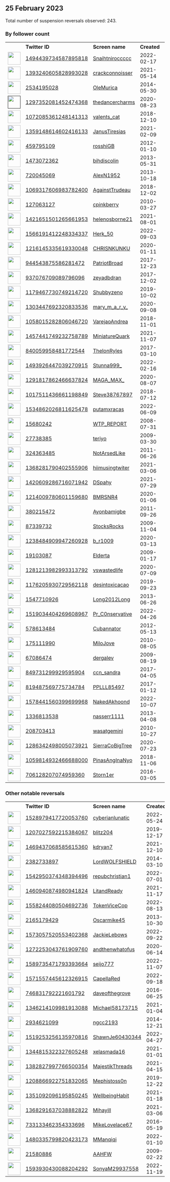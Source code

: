 
## 25 February 2023
Total number of suspension reversals observed: 243.

### By follower count
<table><tr><th></th><th align="left">Twitter ID</th><th align="left">Screen name</th>
<th align="left">Created</th><th align="left">Status</th><th align="left">Suspended</th><th align="left">Followers</th>
<tr><td><a href="https://pbs.twimg.com/profile_images/1627271002144010241/kT2BHNEL_normal.jpg"><img src="https://pbs.twimg.com/profile_images/1627271002144010241/kT2BHNEL_normal.jpg" width="40px" height="40px" align="center"/></a></td><td><a href="https://twitter.com/intent/user?user_id=1494439734587895818">1494439734587895818</a></td><td><a href="https://twitter.com/Snaihtniroccccc">Snaihtniroccccc</a></td><td>2022-02-17</td><td align="center"></td><td>2023-01-21</td><td>243581</td></tr>
<tr><td><a href="https://pbs.twimg.com/profile_images/1629256831695572992/mgRMtM3E_normal.jpg"><img src="https://pbs.twimg.com/profile_images/1629256831695572992/mgRMtM3E_normal.jpg" width="40px" height="40px" align="center"/></a></td><td><a href="https://twitter.com/intent/user?user_id=1393240605828993028">1393240605828993028</a></td><td><a href="https://twitter.com/crackconnoisser">crackconnoisser</a></td><td>2021-05-14</td><td align="center"></td><td>2022-08-21</td><td>83408</td></tr>
<tr><td><a href="https://pbs.twimg.com/profile_images/1629357222059732992/rGs2Bkr2_normal.jpg"><img src="https://pbs.twimg.com/profile_images/1629357222059732992/rGs2Bkr2_normal.jpg" width="40px" height="40px" align="center"/></a></td><td><a href="https://twitter.com/intent/user?user_id=2534195028">2534195028</a></td><td><a href="https://twitter.com/OleMurica">OleMurica</a></td><td>2014-05-30</td><td align="center"></td><td></td><td>41097</td></tr>
<tr><td><a href=""><img src="" width="40px" height="40px" align="center"/></a></td><td><a href="https://twitter.com/intent/user?user_id=1297352081452474368">1297352081452474368</a></td><td><a href="https://twitter.com/thedancercharms">thedancercharms</a></td><td>2020-08-23</td><td align="center"></td><td>2022-07-31</td><td>16570</td></tr>
<tr><td><a href="https://pbs.twimg.com/profile_images/1540722436131278852/ejwmdSnB_normal.jpg"><img src="https://pbs.twimg.com/profile_images/1540722436131278852/ejwmdSnB_normal.jpg" width="40px" height="40px" align="center"/></a></td><td><a href="https://twitter.com/intent/user?user_id=1072085361248141313">1072085361248141313</a></td><td><a href="https://twitter.com/valents_cat">valents_cat</a></td><td>2018-12-10</td><td align="center"></td><td>2023-02-18</td><td>11510</td></tr>
<tr><td><a href="https://pbs.twimg.com/profile_images/1637017796692545536/lXMWFMn6_normal.jpg"><img src="https://pbs.twimg.com/profile_images/1637017796692545536/lXMWFMn6_normal.jpg" width="40px" height="40px" align="center"/></a></td><td><a href="https://twitter.com/intent/user?user_id=1359148614602416133">1359148614602416133</a></td><td><a href="https://twitter.com/JanusTiresias">JanusTiresias</a></td><td>2021-02-09</td><td align="center"></td><td>2022-12-07</td><td>6068</td></tr>
<tr><td><a href="https://pbs.twimg.com/profile_images/493732366632747008/hvQWH1Xa_normal.png"><img src="https://pbs.twimg.com/profile_images/493732366632747008/hvQWH1Xa_normal.png" width="40px" height="40px" align="center"/></a></td><td><a href="https://twitter.com/intent/user?user_id=459795109">459795109</a></td><td><a href="https://twitter.com/rosshiGB">rosshiGB</a></td><td>2012-01-10</td><td align="center"></td><td>2022-05-27</td><td>4043</td></tr>
<tr><td><a href="https://pbs.twimg.com/profile_images/1627047936327819264/QHeyQ-ud_normal.jpg"><img src="https://pbs.twimg.com/profile_images/1627047936327819264/QHeyQ-ud_normal.jpg" width="40px" height="40px" align="center"/></a></td><td><a href="https://twitter.com/intent/user?user_id=1473072362">1473072362</a></td><td><a href="https://twitter.com/bihdiscolin">bihdiscolin</a></td><td>2013-05-31</td><td align="center"></td><td></td><td>3967</td></tr>
<tr><td><a href="https://pbs.twimg.com/profile_images/1632415403296149508/1cxFSYYu_normal.jpg"><img src="https://pbs.twimg.com/profile_images/1632415403296149508/1cxFSYYu_normal.jpg" width="40px" height="40px" align="center"/></a></td><td><a href="https://twitter.com/intent/user?user_id=720045069">720045069</a></td><td><a href="https://twitter.com/AlexN1952">AlexN1952</a></td><td>2013-10-18</td><td align="center"></td><td></td><td>3864</td></tr>
<tr><td><a href="https://pbs.twimg.com/profile_images/1592299357977591810/ANLOTRPt_normal.jpg"><img src="https://pbs.twimg.com/profile_images/1592299357977591810/ANLOTRPt_normal.jpg" width="40px" height="40px" align="center"/></a></td><td><a href="https://twitter.com/intent/user?user_id=1069317606983782400">1069317606983782400</a></td><td><a href="https://twitter.com/AgainstTrudeau">AgainstTrudeau</a></td><td>2018-12-02</td><td align="center"></td><td>2022-11-30</td><td>3638</td></tr>
<tr><td><a href="https://pbs.twimg.com/profile_images/1019300174819033089/yggQwj_7_normal.jpg"><img src="https://pbs.twimg.com/profile_images/1019300174819033089/yggQwj_7_normal.jpg" width="40px" height="40px" align="center"/></a></td><td><a href="https://twitter.com/intent/user?user_id=127063127">127063127</a></td><td><a href="https://twitter.com/cpinkberry">cpinkberry</a></td><td>2010-03-27</td><td align="center"></td><td></td><td>3303</td></tr>
<tr><td><a href="https://pbs.twimg.com/profile_images/1563703305028640768/ZUNH3csJ_normal.jpg"><img src="https://pbs.twimg.com/profile_images/1563703305028640768/ZUNH3csJ_normal.jpg" width="40px" height="40px" align="center"/></a></td><td><a href="https://twitter.com/intent/user?user_id=1421651501265661953">1421651501265661953</a></td><td><a href="https://twitter.com/helenosborne21">helenosborne21</a></td><td>2021-08-01</td><td align="center">🔒</td><td>2023-02-15</td><td>2969</td></tr>
<tr><td><a href="https://pbs.twimg.com/profile_images/1603286141368557568/vQr_mcwJ_normal.jpg"><img src="https://pbs.twimg.com/profile_images/1603286141368557568/vQr_mcwJ_normal.jpg" width="40px" height="40px" align="center"/></a></td><td><a href="https://twitter.com/intent/user?user_id=1566191412248334337">1566191412248334337</a></td><td><a href="https://twitter.com/Herk_50">Herk_50</a></td><td>2022-09-03</td><td align="center"></td><td>2022-12-19</td><td>2713</td></tr>
<tr><td><a href="https://pbs.twimg.com/profile_images/1629880111510986752/hmd_7kDT_normal.jpg"><img src="https://pbs.twimg.com/profile_images/1629880111510986752/hmd_7kDT_normal.jpg" width="40px" height="40px" align="center"/></a></td><td><a href="https://twitter.com/intent/user?user_id=1216145335619330048">1216145335619330048</a></td><td><a href="https://twitter.com/CHRlSNKUNKU">CHRlSNKUNKU</a></td><td>2020-01-11</td><td align="center"></td><td>2022-12-30</td><td>2472</td></tr>
<tr><td><a href="https://pbs.twimg.com/profile_images/1629295084360351747/DZBoAOAe_normal.jpg"><img src="https://pbs.twimg.com/profile_images/1629295084360351747/DZBoAOAe_normal.jpg" width="40px" height="40px" align="center"/></a></td><td><a href="https://twitter.com/intent/user?user_id=944543875586281472">944543875586281472</a></td><td><a href="https://twitter.com/PatriotBroad">PatriotBroad</a></td><td>2017-12-23</td><td align="center"></td><td></td><td>2424</td></tr>
<tr><td><a href="https://pbs.twimg.com/profile_images/1081663653777195008/b-pSiWgE_normal.jpg"><img src="https://pbs.twimg.com/profile_images/1081663653777195008/b-pSiWgE_normal.jpg" width="40px" height="40px" align="center"/></a></td><td><a href="https://twitter.com/intent/user?user_id=937076709089796096">937076709089796096</a></td><td><a href="https://twitter.com/zeyadbdran">zeyadbdran</a></td><td>2017-12-02</td><td align="center"></td><td>2023-02-19</td><td>2420</td></tr>
<tr><td><a href="https://pbs.twimg.com/profile_images/1628155656174796803/CnASjOQ2_normal.jpg"><img src="https://pbs.twimg.com/profile_images/1628155656174796803/CnASjOQ2_normal.jpg" width="40px" height="40px" align="center"/></a></td><td><a href="https://twitter.com/intent/user?user_id=1179467730749214720">1179467730749214720</a></td><td><a href="https://twitter.com/Shubbyzeno">Shubbyzeno</a></td><td>2019-10-02</td><td align="center"></td><td>2022-06-10</td><td>2349</td></tr>
<tr><td><a href="https://pbs.twimg.com/profile_images/1303448563276541952/SNLrrmg5_normal.jpg"><img src="https://pbs.twimg.com/profile_images/1303448563276541952/SNLrrmg5_normal.jpg" width="40px" height="40px" align="center"/></a></td><td><a href="https://twitter.com/intent/user?user_id=1303447692320833536">1303447692320833536</a></td><td><a href="https://twitter.com/mary_m_a_r_y_">mary_m_a_r_y_</a></td><td>2020-09-08</td><td align="center"></td><td>2022-04-25</td><td>2280</td></tr>
<tr><td><a href="https://pbs.twimg.com/profile_images/1352253710869655552/Si_NErwm_normal.jpg"><img src="https://pbs.twimg.com/profile_images/1352253710869655552/Si_NErwm_normal.jpg" width="40px" height="40px" align="center"/></a></td><td><a href="https://twitter.com/intent/user?user_id=1058015282806046720">1058015282806046720</a></td><td><a href="https://twitter.com/VarejaoAndrea">VarejaoAndrea</a></td><td>2018-11-01</td><td align="center"></td><td>2022-11-05</td><td>2186</td></tr>
<tr><td><a href="https://pbs.twimg.com/profile_images/1565861493299679232/cKHGQVeF_normal.jpg"><img src="https://pbs.twimg.com/profile_images/1565861493299679232/cKHGQVeF_normal.jpg" width="40px" height="40px" align="center"/></a></td><td><a href="https://twitter.com/intent/user?user_id=1457441749232758789">1457441749232758789</a></td><td><a href="https://twitter.com/MiniatureQuark">MiniatureQuark</a></td><td>2021-11-07</td><td align="center"></td><td>2023-02-20</td><td>2114</td></tr>
<tr><td><a href="https://pbs.twimg.com/profile_images/1303556728550694912/TMhvoj_S_normal.jpg"><img src="https://pbs.twimg.com/profile_images/1303556728550694912/TMhvoj_S_normal.jpg" width="40px" height="40px" align="center"/></a></td><td><a href="https://twitter.com/intent/user?user_id=840059958481772544">840059958481772544</a></td><td><a href="https://twitter.com/ThelonRyles">ThelonRyles</a></td><td>2017-03-10</td><td align="center"></td><td>2023-01-27</td><td>1916</td></tr>
<tr><td><a href="https://pbs.twimg.com/profile_images/1634344563132231682/yqhGXZyE_normal.jpg"><img src="https://pbs.twimg.com/profile_images/1634344563132231682/yqhGXZyE_normal.jpg" width="40px" height="40px" align="center"/></a></td><td><a href="https://twitter.com/intent/user?user_id=1493926447039270915">1493926447039270915</a></td><td><a href="https://twitter.com/Stunna999_">Stunna999_</a></td><td>2022-02-16</td><td align="center"></td><td>2022-11-28</td><td>1825</td></tr>
<tr><td><a href="https://pbs.twimg.com/profile_images/1606338233335287808/5mCJBlVl_normal.jpg"><img src="https://pbs.twimg.com/profile_images/1606338233335287808/5mCJBlVl_normal.jpg" width="40px" height="40px" align="center"/></a></td><td><a href="https://twitter.com/intent/user?user_id=1291817862466637824">1291817862466637824</a></td><td><a href="https://twitter.com/MAGA_MAX_">MAGA_MAX_</a></td><td>2020-08-07</td><td align="center"></td><td>2022-12-27</td><td>1743</td></tr>
<tr><td><a href="https://pbs.twimg.com/profile_images/1586486564410036224/L7gQW9FH_normal.jpg"><img src="https://pbs.twimg.com/profile_images/1586486564410036224/L7gQW9FH_normal.jpg" width="40px" height="40px" align="center"/></a></td><td><a href="https://twitter.com/intent/user?user_id=1017511436661198849">1017511436661198849</a></td><td><a href="https://twitter.com/Steve38767897">Steve38767897</a></td><td>2018-07-12</td><td align="center"></td><td>2022-11-29</td><td>1692</td></tr>
<tr><td><a href="https://pbs.twimg.com/profile_images/1638608960189071379/rG1teDQd_normal.jpg"><img src="https://pbs.twimg.com/profile_images/1638608960189071379/rG1teDQd_normal.jpg" width="40px" height="40px" align="center"/></a></td><td><a href="https://twitter.com/intent/user?user_id=1534862026811625478">1534862026811625478</a></td><td><a href="https://twitter.com/putamxracas">putamxracas</a></td><td>2022-06-09</td><td align="center"></td><td>2022-09-19</td><td>1670</td></tr>
<tr><td><a href="https://pbs.twimg.com/profile_images/1042872916147224576/Cyo5XGhl_normal.jpg"><img src="https://pbs.twimg.com/profile_images/1042872916147224576/Cyo5XGhl_normal.jpg" width="40px" height="40px" align="center"/></a></td><td><a href="https://twitter.com/intent/user?user_id=15680242">15680242</a></td><td><a href="https://twitter.com/WTP_REPORT">WTP_REPORT</a></td><td>2008-07-31</td><td align="center"></td><td></td><td>1663</td></tr>
<tr><td><a href="https://pbs.twimg.com/profile_images/1463411754453454855/FuxW-2QY_normal.jpg"><img src="https://pbs.twimg.com/profile_images/1463411754453454855/FuxW-2QY_normal.jpg" width="40px" height="40px" align="center"/></a></td><td><a href="https://twitter.com/intent/user?user_id=27738385">27738385</a></td><td><a href="https://twitter.com/teriyo">teriyo</a></td><td>2009-03-30</td><td align="center"></td><td>2022-08-09</td><td>1643</td></tr>
<tr><td><a href="https://pbs.twimg.com/profile_images/1636087742454013953/fmLgLEUD_normal.jpg"><img src="https://pbs.twimg.com/profile_images/1636087742454013953/fmLgLEUD_normal.jpg" width="40px" height="40px" align="center"/></a></td><td><a href="https://twitter.com/intent/user?user_id=324363485">324363485</a></td><td><a href="https://twitter.com/NotArsedLike">NotArsedLike</a></td><td>2011-06-26</td><td align="center"></td><td></td><td>1640</td></tr>
<tr><td><a href="https://pbs.twimg.com/profile_images/1623045900640690178/CYnHoc0S_normal.jpg"><img src="https://pbs.twimg.com/profile_images/1623045900640690178/CYnHoc0S_normal.jpg" width="40px" height="40px" align="center"/></a></td><td><a href="https://twitter.com/intent/user?user_id=1368281790402555906">1368281790402555906</a></td><td><a href="https://twitter.com/hiimusingtwiter">hiimusingtwiter</a></td><td>2021-03-06</td><td align="center"></td><td>2023-02-17</td><td>1630</td></tr>
<tr><td><a href="https://pbs.twimg.com/profile_images/1420610056366673923/URU31xY6_normal.jpg"><img src="https://pbs.twimg.com/profile_images/1420610056366673923/URU31xY6_normal.jpg" width="40px" height="40px" align="center"/></a></td><td><a href="https://twitter.com/intent/user?user_id=1420609286716071942">1420609286716071942</a></td><td><a href="https://twitter.com/DSpahy">DSpahy</a></td><td>2021-07-29</td><td align="center"></td><td>2022-10-27</td><td>1558</td></tr>
<tr><td><a href="https://pbs.twimg.com/profile_images/1483985566861561858/pJzKCUUo_normal.jpg"><img src="https://pbs.twimg.com/profile_images/1483985566861561858/pJzKCUUo_normal.jpg" width="40px" height="40px" align="center"/></a></td><td><a href="https://twitter.com/intent/user?user_id=1214009780601159680">1214009780601159680</a></td><td><a href="https://twitter.com/BMRSNR4">BMRSNR4</a></td><td>2020-01-06</td><td align="center"></td><td>2022-05-25</td><td>1472</td></tr>
<tr><td><a href="https://pbs.twimg.com/profile_images/1142894454828937222/xF7X-ZAZ_normal.jpg"><img src="https://pbs.twimg.com/profile_images/1142894454828937222/xF7X-ZAZ_normal.jpg" width="40px" height="40px" align="center"/></a></td><td><a href="https://twitter.com/intent/user?user_id=380215472">380215472</a></td><td><a href="https://twitter.com/Ayonbamigbe">Ayonbamigbe</a></td><td>2011-09-26</td><td align="center"></td><td>2022-07-07</td><td>1325</td></tr>
<tr><td><a href="https://pbs.twimg.com/profile_images/1470127375593709570/RROfW73i_normal.jpg"><img src="https://pbs.twimg.com/profile_images/1470127375593709570/RROfW73i_normal.jpg" width="40px" height="40px" align="center"/></a></td><td><a href="https://twitter.com/intent/user?user_id=87339732">87339732</a></td><td><a href="https://twitter.com/StocksRocks">StocksRocks</a></td><td>2009-11-04</td><td align="center"></td><td>2022-10-28</td><td>1296</td></tr>
<tr><td><a href="https://pbs.twimg.com/profile_images/1628777015099760643/-ecvC_x9_normal.jpg"><img src="https://pbs.twimg.com/profile_images/1628777015099760643/-ecvC_x9_normal.jpg" width="40px" height="40px" align="center"/></a></td><td><a href="https://twitter.com/intent/user?user_id=1238484909947260928">1238484909947260928</a></td><td><a href="https://twitter.com/b_r1009">b_r1009</a></td><td>2020-03-13</td><td align="center"></td><td></td><td>1273</td></tr>
<tr><td><a href="https://pbs.twimg.com/profile_images/1535953902348251137/YksQfEbi_normal.jpg"><img src="https://pbs.twimg.com/profile_images/1535953902348251137/YksQfEbi_normal.jpg" width="40px" height="40px" align="center"/></a></td><td><a href="https://twitter.com/intent/user?user_id=19103087">19103087</a></td><td><a href="https://twitter.com/Elderta">Elderta</a></td><td>2009-01-17</td><td align="center"></td><td>2022-09-01</td><td>1216</td></tr>
<tr><td><a href="https://pbs.twimg.com/profile_images/1638570709453778945/OanGmY1u_normal.jpg"><img src="https://pbs.twimg.com/profile_images/1638570709453778945/OanGmY1u_normal.jpg" width="40px" height="40px" align="center"/></a></td><td><a href="https://twitter.com/intent/user?user_id=1281213982993313792">1281213982993313792</a></td><td><a href="https://twitter.com/vswastedlife">vswastedlife</a></td><td>2020-07-09</td><td align="center"></td><td>2022-10-03</td><td>1198</td></tr>
<tr><td><a href="https://pbs.twimg.com/profile_images/1462880000651235345/P3XhbuKG_normal.jpg"><img src="https://pbs.twimg.com/profile_images/1462880000651235345/P3XhbuKG_normal.jpg" width="40px" height="40px" align="center"/></a></td><td><a href="https://twitter.com/intent/user?user_id=1176205930729562118">1176205930729562118</a></td><td><a href="https://twitter.com/desintoxicacao">desintoxicacao</a></td><td>2019-09-23</td><td align="center"></td><td>2022-11-13</td><td>1187</td></tr>
<tr><td><a href="https://pbs.twimg.com/profile_images/1462741820002033670/2p_NXovR_normal.jpg"><img src="https://pbs.twimg.com/profile_images/1462741820002033670/2p_NXovR_normal.jpg" width="40px" height="40px" align="center"/></a></td><td><a href="https://twitter.com/intent/user?user_id=1547710926">1547710926</a></td><td><a href="https://twitter.com/Long2012Long">Long2012Long</a></td><td>2013-06-26</td><td align="center"></td><td>2022-07-22</td><td>1182</td></tr>
<tr><td><a href="https://pbs.twimg.com/profile_images/1637526090078990339/TiHbw84h_normal.jpg"><img src="https://pbs.twimg.com/profile_images/1637526090078990339/TiHbw84h_normal.jpg" width="40px" height="40px" align="center"/></a></td><td><a href="https://twitter.com/intent/user?user_id=1519034404269608967">1519034404269608967</a></td><td><a href="https://twitter.com/Pr_C0nservative">Pr_C0nservative</a></td><td>2022-04-26</td><td align="center"></td><td>2022-10-21</td><td>1162</td></tr>
<tr><td><a href="https://pbs.twimg.com/profile_images/1635496785069105152/6lMHpEBB_normal.jpg"><img src="https://pbs.twimg.com/profile_images/1635496785069105152/6lMHpEBB_normal.jpg" width="40px" height="40px" align="center"/></a></td><td><a href="https://twitter.com/intent/user?user_id=578613484">578613484</a></td><td><a href="https://twitter.com/Cubannator">Cubannator</a></td><td>2012-05-13</td><td align="center"></td><td></td><td>1154</td></tr>
<tr><td><a href="https://pbs.twimg.com/profile_images/1588949102800371725/fuN8hqm__normal.jpg"><img src="https://pbs.twimg.com/profile_images/1588949102800371725/fuN8hqm__normal.jpg" width="40px" height="40px" align="center"/></a></td><td><a href="https://twitter.com/intent/user?user_id=175111990">175111990</a></td><td><a href="https://twitter.com/MiloJove">MiloJove</a></td><td>2010-08-05</td><td align="center"></td><td>2022-11-24</td><td>1130</td></tr>
<tr><td><a href="https://pbs.twimg.com/profile_images/1629815887913009152/VxpqK3_V_normal.jpg"><img src="https://pbs.twimg.com/profile_images/1629815887913009152/VxpqK3_V_normal.jpg" width="40px" height="40px" align="center"/></a></td><td><a href="https://twitter.com/intent/user?user_id=67086474">67086474</a></td><td><a href="https://twitter.com/dergalev">dergalev</a></td><td>2009-08-19</td><td align="center"></td><td></td><td>1078</td></tr>
<tr><td><a href="https://pbs.twimg.com/profile_images/1553182310673022976/T1MXFqkZ_normal.jpg"><img src="https://pbs.twimg.com/profile_images/1553182310673022976/T1MXFqkZ_normal.jpg" width="40px" height="40px" align="center"/></a></td><td><a href="https://twitter.com/intent/user?user_id=849731299929595904">849731299929595904</a></td><td><a href="https://twitter.com/ccn_sandra">ccn_sandra</a></td><td>2017-04-05</td><td align="center"></td><td>2022-11-04</td><td>1056</td></tr>
<tr><td><a href="https://pbs.twimg.com/profile_images/1368157568091054085/iP7iuRfx_normal.jpg"><img src="https://pbs.twimg.com/profile_images/1368157568091054085/iP7iuRfx_normal.jpg" width="40px" height="40px" align="center"/></a></td><td><a href="https://twitter.com/intent/user?user_id=819487569775734784">819487569775734784</a></td><td><a href="https://twitter.com/PPLLL85497">PPLLL85497</a></td><td>2017-01-12</td><td align="center"></td><td></td><td>913</td></tr>
<tr><td><a href="https://pbs.twimg.com/profile_images/1617894162535153665/j0aR1rIk_normal.jpg"><img src="https://pbs.twimg.com/profile_images/1617894162535153665/j0aR1rIk_normal.jpg" width="40px" height="40px" align="center"/></a></td><td><a href="https://twitter.com/intent/user?user_id=1578441560399699968">1578441560399699968</a></td><td><a href="https://twitter.com/NakedAkhoond">NakedAkhoond</a></td><td>2022-10-07</td><td align="center"></td><td>2022-12-31</td><td>880</td></tr>
<tr><td><a href="https://pbs.twimg.com/profile_images/1309637396036812800/Dmbu-SEs_normal.jpg"><img src="https://pbs.twimg.com/profile_images/1309637396036812800/Dmbu-SEs_normal.jpg" width="40px" height="40px" align="center"/></a></td><td><a href="https://twitter.com/intent/user?user_id=1336813538">1336813538</a></td><td><a href="https://twitter.com/nasserr1111">nasserr1111</a></td><td>2013-04-08</td><td align="center"></td><td></td><td>823</td></tr>
<tr><td><a href="https://pbs.twimg.com/profile_images/1447276794298740745/ufg1QMBy_normal.jpg"><img src="https://pbs.twimg.com/profile_images/1447276794298740745/ufg1QMBy_normal.jpg" width="40px" height="40px" align="center"/></a></td><td><a href="https://twitter.com/intent/user?user_id=208703413">208703413</a></td><td><a href="https://twitter.com/wasatgemini">wasatgemini</a></td><td>2010-10-27</td><td align="center"></td><td>2022-11-04</td><td>813</td></tr>
<tr><td><a href="https://pbs.twimg.com/profile_images/1484399551129604101/ostbStY8_normal.jpg"><img src="https://pbs.twimg.com/profile_images/1484399551129604101/ostbStY8_normal.jpg" width="40px" height="40px" align="center"/></a></td><td><a href="https://twitter.com/intent/user?user_id=1286342498005073921">1286342498005073921</a></td><td><a href="https://twitter.com/SierraCoBigTree">SierraCoBigTree</a></td><td>2020-07-23</td><td align="center"></td><td>2022-02-14</td><td>812</td></tr>
<tr><td><a href="https://pbs.twimg.com/profile_images/1529458226986557441/fl9N2vqu_normal.jpg"><img src="https://pbs.twimg.com/profile_images/1529458226986557441/fl9N2vqu_normal.jpg" width="40px" height="40px" align="center"/></a></td><td><a href="https://twitter.com/intent/user?user_id=1059814932466688000">1059814932466688000</a></td><td><a href="https://twitter.com/PinasAngInaNyo">PinasAngInaNyo</a></td><td>2018-11-06</td><td align="center"></td><td>2022-11-29</td><td>786</td></tr>
<tr><td><a href="https://pbs.twimg.com/profile_images/1628709759414112258/C9MCxyw7_normal.jpg"><img src="https://pbs.twimg.com/profile_images/1628709759414112258/C9MCxyw7_normal.jpg" width="40px" height="40px" align="center"/></a></td><td><a href="https://twitter.com/intent/user?user_id=706128207074959360">706128207074959360</a></td><td><a href="https://twitter.com/Storn1er">Storn1er</a></td><td>2016-03-05</td><td align="center"></td><td></td><td>720</td></tr>
</table>

### Other notable reversals
<table><tr><th></th><th align="left">Twitter ID</th><th align="left">Screen name</th>
<th align="left">Created</th><th align="left">Status</th><th align="left">Suspended</th><th align="left">Followers</th>
<tr><td><a href="https://pbs.twimg.com/profile_images/1636091908928806914/BLactRS0_normal.jpg"><img src="https://pbs.twimg.com/profile_images/1636091908928806914/BLactRS0_normal.jpg" width="40px" height="40px" align="center"/></a></td><td><a href="https://twitter.com/intent/user?user_id=1528979417720053760">1528979417720053760</a></td><td><a href="https://twitter.com/cyberianlunatic">cyberianlunatic</a></td><td>2022-05-24</td><td align="center"></td><td>2022-12-07</td><td>449</td></tr>
<tr><td><a href="https://pbs.twimg.com/profile_images/1431123480469196801/jN9h64S2_normal.jpg"><img src="https://pbs.twimg.com/profile_images/1431123480469196801/jN9h64S2_normal.jpg" width="40px" height="40px" align="center"/></a></td><td><a href="https://twitter.com/intent/user?user_id=1207027592215384067">1207027592215384067</a></td><td><a href="https://twitter.com/blitz204">blitz204</a></td><td>2019-12-17</td><td align="center"></td><td>2022-11-25</td><td>200</td></tr>
<tr><td><a href="https://pbs.twimg.com/profile_images/1605599700073291778/gTJ9gv_P_normal.jpg"><img src="https://pbs.twimg.com/profile_images/1605599700073291778/gTJ9gv_P_normal.jpg" width="40px" height="40px" align="center"/></a></td><td><a href="https://twitter.com/intent/user?user_id=1469437068585615360">1469437068585615360</a></td><td><a href="https://twitter.com/kdryan7">kdryan7</a></td><td>2021-12-10</td><td align="center"></td><td>2023-01-03</td><td>163</td></tr>
<tr><td><a href="https://pbs.twimg.com/profile_images/1345079526653452288/rW5O3d9L_normal.jpg"><img src="https://pbs.twimg.com/profile_images/1345079526653452288/rW5O3d9L_normal.jpg" width="40px" height="40px" align="center"/></a></td><td><a href="https://twitter.com/intent/user?user_id=2382733897">2382733897</a></td><td><a href="https://twitter.com/LordWOLFSHIELD">LordWOLFSHIELD</a></td><td>2014-03-10</td><td align="center"></td><td>2022-11-07</td><td>485</td></tr>
<tr><td><a href="https://pbs.twimg.com/profile_images/1634336198398230528/K2pV0blC_normal.jpg"><img src="https://pbs.twimg.com/profile_images/1634336198398230528/K2pV0blC_normal.jpg" width="40px" height="40px" align="center"/></a></td><td><a href="https://twitter.com/intent/user?user_id=1542950374348394496">1542950374348394496</a></td><td><a href="https://twitter.com/repubchristian1">repubchristian1</a></td><td>2022-07-01</td><td align="center"></td><td>2022-11-30</td><td>7</td></tr>
<tr><td><a href="https://pbs.twimg.com/profile_images/1518925658294038529/pDh0W0ii_normal.jpg"><img src="https://pbs.twimg.com/profile_images/1518925658294038529/pDh0W0ii_normal.jpg" width="40px" height="40px" align="center"/></a></td><td><a href="https://twitter.com/intent/user?user_id=1460940874980941824">1460940874980941824</a></td><td><a href="https://twitter.com/LitandReady">LitandReady</a></td><td>2021-11-17</td><td align="center"></td><td>2022-12-12</td><td>716</td></tr>
<tr><td><a href="https://pbs.twimg.com/profile_images/1558250555767660544/iteS1Y2j_normal.jpg"><img src="https://pbs.twimg.com/profile_images/1558250555767660544/iteS1Y2j_normal.jpg" width="40px" height="40px" align="center"/></a></td><td><a href="https://twitter.com/intent/user?user_id=1558244080504692736">1558244080504692736</a></td><td><a href="https://twitter.com/TokenViceCop">TokenViceCop</a></td><td>2022-08-13</td><td align="center">🔒</td><td>2023-02-21</td><td>112</td></tr>
<tr><td><a href="https://pbs.twimg.com/profile_images/1437305885991194625/WlmRXKYc_normal.jpg"><img src="https://pbs.twimg.com/profile_images/1437305885991194625/WlmRXKYc_normal.jpg" width="40px" height="40px" align="center"/></a></td><td><a href="https://twitter.com/intent/user?user_id=2165179429">2165179429</a></td><td><a href="https://twitter.com/Oscarmike45">Oscarmike45</a></td><td>2013-10-30</td><td align="center"></td><td>2023-02-08</td><td>107</td></tr>
<tr><td><a href="https://pbs.twimg.com/profile_images/1580563695620554754/cdWY8rVV_normal.jpg"><img src="https://pbs.twimg.com/profile_images/1580563695620554754/cdWY8rVV_normal.jpg" width="40px" height="40px" align="center"/></a></td><td><a href="https://twitter.com/intent/user?user_id=1573057520553402368">1573057520553402368</a></td><td><a href="https://twitter.com/JackieLebows">JackieLebows</a></td><td>2022-09-22</td><td align="center"></td><td>2022-12-19</td><td>129</td></tr>
<tr><td><a href="https://pbs.twimg.com/profile_images/1272316194243182592/NroaZbfI_normal.jpg"><img src="https://pbs.twimg.com/profile_images/1272316194243182592/NroaZbfI_normal.jpg" width="40px" height="40px" align="center"/></a></td><td><a href="https://twitter.com/intent/user?user_id=1272253043761909760">1272253043761909760</a></td><td><a href="https://twitter.com/andthenwhatofus">andthenwhatofus</a></td><td>2020-06-14</td><td align="center"></td><td>2022-11-07</td><td>147</td></tr>
<tr><td><a href="https://pbs.twimg.com/profile_images/1592941036031967232/MCW6qcDs_normal.jpg"><img src="https://pbs.twimg.com/profile_images/1592941036031967232/MCW6qcDs_normal.jpg" width="40px" height="40px" align="center"/></a></td><td><a href="https://twitter.com/intent/user?user_id=1589735471793393664">1589735471793393664</a></td><td><a href="https://twitter.com/seijo777">seijo777</a></td><td>2022-11-07</td><td align="center"></td><td>2022-12-29</td><td>123</td></tr>
<tr><td><a href="https://pbs.twimg.com/profile_images/1591685075288088576/r8NiaDN8_normal.jpg"><img src="https://pbs.twimg.com/profile_images/1591685075288088576/r8NiaDN8_normal.jpg" width="40px" height="40px" align="center"/></a></td><td><a href="https://twitter.com/intent/user?user_id=1571557445612326915">1571557445612326915</a></td><td><a href="https://twitter.com/CapellaRed">CapellaRed</a></td><td>2022-09-18</td><td align="center"></td><td>2023-01-06</td><td>21</td></tr>
<tr><td><a href="https://pbs.twimg.com/profile_images/1592610001352364032/Vy4hfh2a_normal.jpg"><img src="https://pbs.twimg.com/profile_images/1592610001352364032/Vy4hfh2a_normal.jpg" width="40px" height="40px" align="center"/></a></td><td><a href="https://twitter.com/intent/user?user_id=746831792221601792">746831792221601792</a></td><td><a href="https://twitter.com/daveofthegrove">daveofthegrove</a></td><td>2016-06-25</td><td align="center">🔒</td><td>2022-12-19</td><td>614</td></tr>
<tr><td><a href="https://pbs.twimg.com/profile_images/1563340250189303810/GbfSkcKO_normal.jpg"><img src="https://pbs.twimg.com/profile_images/1563340250189303810/GbfSkcKO_normal.jpg" width="40px" height="40px" align="center"/></a></td><td><a href="https://twitter.com/intent/user?user_id=1346214109981913088">1346214109981913088</a></td><td><a href="https://twitter.com/Michael58173715">Michael58173715</a></td><td>2021-01-04</td><td align="center"></td><td>2022-12-13</td><td>123</td></tr>
<tr><td><a href="https://pbs.twimg.com/profile_images/1466371155334369280/-pIlo_A6_normal.jpg"><img src="https://pbs.twimg.com/profile_images/1466371155334369280/-pIlo_A6_normal.jpg" width="40px" height="40px" align="center"/></a></td><td><a href="https://twitter.com/intent/user?user_id=2934621099">2934621099</a></td><td><a href="https://twitter.com/ngcc2193">ngcc2193</a></td><td>2014-12-21</td><td align="center"></td><td>2022-10-30</td><td>29</td></tr>
<tr><td><a href="https://pbs.twimg.com/profile_images/1519453282267238401/qCpmA71V_normal.jpg"><img src="https://pbs.twimg.com/profile_images/1519453282267238401/qCpmA71V_normal.jpg" width="40px" height="40px" align="center"/></a></td><td><a href="https://twitter.com/intent/user?user_id=1519253256135970816">1519253256135970816</a></td><td><a href="https://twitter.com/ShawnJe60430344">ShawnJe60430344</a></td><td>2022-04-27</td><td align="center"></td><td>2022-12-24</td><td>505</td></tr>
<tr><td><a href="https://abs.twimg.com/sticky/default_profile_images/default_profile_normal.png"><img src="https://abs.twimg.com/sticky/default_profile_images/default_profile_normal.png" width="40px" height="40px" align="center"/></a></td><td><a href="https://twitter.com/intent/user?user_id=1344815322327605248">1344815322327605248</a></td><td><a href="https://twitter.com/xelasmada16">xelasmada16</a></td><td>2021-01-01</td><td align="center"></td><td>2023-01-24</td><td>15</td></tr>
<tr><td><a href="https://pbs.twimg.com/profile_images/1632393756614836226/l8tkHsN0_normal.jpg"><img src="https://pbs.twimg.com/profile_images/1632393756614836226/l8tkHsN0_normal.jpg" width="40px" height="40px" align="center"/></a></td><td><a href="https://twitter.com/intent/user?user_id=1382827997766500354">1382827997766500354</a></td><td><a href="https://twitter.com/MajestikThreads">MajestikThreads</a></td><td>2021-04-15</td><td align="center"></td><td>2023-02-02</td><td>344</td></tr>
<tr><td><a href="https://pbs.twimg.com/profile_images/1638692111166889986/ehIBGVaP_normal.jpg"><img src="https://pbs.twimg.com/profile_images/1638692111166889986/ehIBGVaP_normal.jpg" width="40px" height="40px" align="center"/></a></td><td><a href="https://twitter.com/intent/user?user_id=1208866922751832065">1208866922751832065</a></td><td><a href="https://twitter.com/Mephistoss0n">Mephistoss0n</a></td><td>2019-12-22</td><td align="center"></td><td>2023-02-19</td><td>46</td></tr>
<tr><td><a href="https://pbs.twimg.com/profile_images/1356386320625598469/X9l-pNIp_normal.jpg"><img src="https://pbs.twimg.com/profile_images/1356386320625598469/X9l-pNIp_normal.jpg" width="40px" height="40px" align="center"/></a></td><td><a href="https://twitter.com/intent/user?user_id=1351092096195850245">1351092096195850245</a></td><td><a href="https://twitter.com/WellbeingHabit">WellbeingHabit</a></td><td>2021-01-18</td><td align="center"></td><td>2022-12-12</td><td>431</td></tr>
<tr><td><a href="https://pbs.twimg.com/profile_images/1593640200391081986/78S6B5XY_normal.jpg"><img src="https://pbs.twimg.com/profile_images/1593640200391081986/78S6B5XY_normal.jpg" width="40px" height="40px" align="center"/></a></td><td><a href="https://twitter.com/intent/user?user_id=1368291637038882822">1368291637038882822</a></td><td><a href="https://twitter.com/Mihayill">Mihayill</a></td><td>2021-03-06</td><td align="center"></td><td>2022-12-18</td><td>62</td></tr>
<tr><td><a href="https://pbs.twimg.com/profile_images/1432427785591611400/iMA1f91U_normal.jpg"><img src="https://pbs.twimg.com/profile_images/1432427785591611400/iMA1f91U_normal.jpg" width="40px" height="40px" align="center"/></a></td><td><a href="https://twitter.com/intent/user?user_id=733133462354333696">733133462354333696</a></td><td><a href="https://twitter.com/MikeLovelace67">MikeLovelace67</a></td><td>2016-05-19</td><td align="center"></td><td>2023-02-17</td><td>408</td></tr>
<tr><td><a href="https://pbs.twimg.com/profile_images/1480336381415198722/DTdrTTNJ_normal.jpg"><img src="https://pbs.twimg.com/profile_images/1480336381415198722/DTdrTTNJ_normal.jpg" width="40px" height="40px" align="center"/></a></td><td><a href="https://twitter.com/intent/user?user_id=1480335799820423173">1480335799820423173</a></td><td><a href="https://twitter.com/MManqiqi">MManqiqi</a></td><td>2022-01-10</td><td align="center"></td><td>2023-02-15</td><td>7</td></tr>
<tr><td><a href="https://pbs.twimg.com/profile_images/1613238762196140045/9ubXO0kt_normal.jpg"><img src="https://pbs.twimg.com/profile_images/1613238762196140045/9ubXO0kt_normal.jpg" width="40px" height="40px" align="center"/></a></td><td><a href="https://twitter.com/intent/user?user_id=21580886">21580886</a></td><td><a href="https://twitter.com/AAHFW">AAHFW</a></td><td>2009-02-22</td><td align="center">🔒</td><td>2023-02-17</td><td>1</td></tr>
<tr><td><a href="https://pbs.twimg.com/profile_images/1593930536648687616/2uzdzDJE_normal.png"><img src="https://pbs.twimg.com/profile_images/1593930536648687616/2uzdzDJE_normal.png" width="40px" height="40px" align="center"/></a></td><td><a href="https://twitter.com/intent/user?user_id=1593930430088204292">1593930430088204292</a></td><td><a href="https://twitter.com/SonyaM29937558">SonyaM29937558</a></td><td>2022-11-19</td><td align="center"></td><td>2022-12-28</td><td>0</td></tr>
</table>
